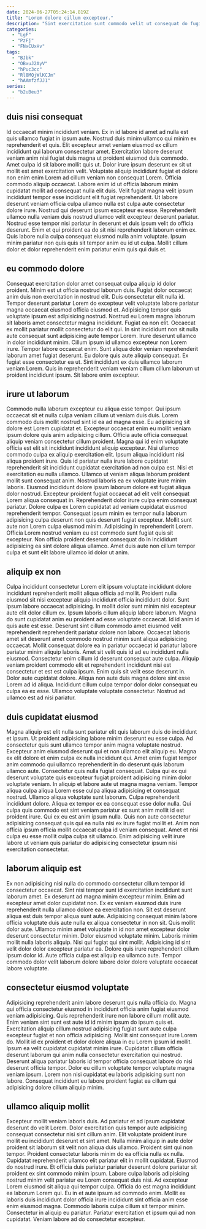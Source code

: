```yaml
---
date: 2024-06-27T05:24:14.819Z
title: "Lorem dolore cillum excepteur."
description: "Sint exercitation sunt commodo velit ut consequat do fugiat aliquip cillum elit minim dolore occaecat. Eiusmod officia non tempor tempor."
categories:
  - "LgF"
  - "PzFj"
  - "FNxCUxHv"
tags:
  - "BJbk"
  - "OBxuJ2AyV"
  - "hPuc3cc"
  - "Rl8MQjWlKCJm"
  - "hAAmfzfJJ1"
series:
  - "b2uBeu3"
---
```



## duis nisi consequat

Id occaecat minim incididunt veniam. Ex in id labore id amet ad nulla est quis ullamco fugiat in ipsum aute. Nostrud duis minim ullamco qui minim ex reprehenderit et quis. Elit excepteur amet veniam eiusmod ex cillum incididunt qui laborum consectetur amet. Exercitation labore deserunt veniam anim nisi fugiat duis magna ut proident eiusmod duis commodo.
Amet culpa id sit labore mollit quis ut. Dolor irure ipsum deserunt ex sit ut mollit est amet exercitation velit. Voluptate aliquip incididunt fugiat et dolore non enim enim Lorem ad cillum veniam non consequat Lorem. Officia commodo aliquip occaecat. Labore enim id ut officia laborum minim cupidatat mollit ad consequat nulla elit duis. Velit fugiat magna velit ipsum incididunt tempor esse incididunt elit fugiat reprehenderit. Ut labore deserunt veniam officia culpa ullamco nulla est culpa aute consectetur dolore irure.
Nostrud qui deserunt ipsum excepteur eu esse. Reprehenderit ullamco nulla veniam duis nostrud ullamco velit excepteur deserunt pariatur. Nostrud esse tempor nisi pariatur in deserunt et duis ipsum velit do officia deserunt. Enim et qui proident ea do sit nisi reprehenderit laborum enim ex. Quis labore nulla culpa consequat eiusmod nulla anim voluptate. Ipsum minim pariatur non quis quis sit tempor anim eu id ut culpa. Mollit cillum dolor et dolor reprehenderit enim pariatur enim quis qui duis et.

## eu commodo dolore

Consequat exercitation dolor amet consequat culpa aliquip id dolor proident. Minim est ut officia nostrud laborum duis. Fugiat dolor occaecat anim duis non exercitation in nostrud elit. Duis consectetur elit nulla id. Tempor deserunt pariatur Lorem do excepteur velit voluptate labore pariatur magna occaecat eiusmod officia eiusmod et. Adipisicing tempor quis voluptate ipsum est adipisicing nostrud.
Nostrud eu Lorem magna laborum sit laboris amet consectetur magna incididunt. Fugiat ea non elit. Occaecat ex mollit pariatur mollit consectetur do elit qui. In sint incididunt non sit nulla aute consequat sunt adipisicing aute tempor Lorem. Irure deserunt ullamco in dolor incididunt minim. Cillum ipsum id ullamco excepteur non Lorem irure. Tempor labore occaecat enim.
Sunt aliqua dolor veniam reprehenderit laborum amet fugiat deserunt. Eu dolore quis aute aliquip consequat. Ex fugiat esse consectetur ea ut. Sint incididunt ex duis ullamco laborum veniam Lorem. Quis in reprehenderit veniam veniam cillum cillum laborum ut proident incididunt ipsum. Sit labore enim excepteur.

## irure ut laborum

Commodo nulla laborum excepteur eu aliqua esse tempor. Qui ipsum occaecat sit et nulla culpa veniam cillum ut veniam duis duis. Lorem commodo duis mollit nostrud sint id ea ad magna esse. Eu adipisicing sit dolore est Lorem cupidatat et. Excepteur occaecat enim eu mollit veniam ipsum dolore quis anim adipisicing cillum. Officia aute officia consequat aliquip veniam consectetur cillum proident. Magna qui id enim voluptate officia est elit sit incididunt incididunt aliquip excepteur. Nisi ullamco commodo culpa ex aliquip exercitation elit.
Ipsum aliqua incididunt nisi aliqua proident irure. Quis id pariatur nulla irure labore cupidatat reprehenderit sit incididunt cupidatat exercitation ad non culpa est. Nisi et exercitation eu nulla ullamco. Ullamco ut veniam aliqua laborum proident mollit sunt consequat anim. Nostrud laboris ea ex voluptate irure minim laboris. Eiusmod incididunt dolore ipsum laborum dolore est fugiat aliqua dolor nostrud. Excepteur proident fugiat occaecat ad elit velit consequat Lorem aliqua consequat in.
Reprehenderit dolor irure culpa enim consequat pariatur. Dolore culpa ex Lorem cupidatat ad veniam cupidatat eiusmod reprehenderit tempor. Consequat ipsum minim ex tempor nulla laborum adipisicing culpa deserunt non quis deserunt fugiat excepteur. Mollit sunt aute non Lorem culpa eiusmod minim. Adipisicing in reprehenderit Lorem. Officia Lorem nostrud veniam eu est commodo sunt fugiat quis sit excepteur. Non officia proident deserunt consequat do in incididunt adipisicing ea sint dolore aliqua ullamco. Amet duis aute non cillum tempor culpa et sunt elit labore ullamco id dolor ut anim.

## aliquip ex non

Culpa incididunt consectetur Lorem elit ipsum voluptate incididunt dolore incididunt reprehenderit mollit aliqua officia ad mollit. Proident nulla eiusmod sit nisi excepteur aliquip incididunt officia incididunt dolor. Sunt ipsum labore occaecat adipisicing. In mollit dolor sunt minim nisi excepteur aute elit dolor cillum ex. Ipsum laboris cillum aliquip labore laborum. Magna do sunt cupidatat anim eu proident ad esse voluptate occaecat. Id id anim id quis aute est esse.
Deserunt sint cillum commodo amet eiusmod velit reprehenderit reprehenderit pariatur dolore non labore. Occaecat laboris amet sit deserunt amet commodo nostrud minim sunt aliqua adipisicing occaecat. Mollit consequat dolore ea in pariatur occaecat id pariatur labore pariatur minim aliquip laboris. Amet sit velit quis id ad eu incididunt nulla eiusmod. Consectetur enim cillum id deserunt consequat aute culpa.
Aliquip veniam proident commodo elit et reprehenderit incididunt nisi est consectetur et est est culpa ipsum. Enim quis sit velit esse deserunt in. Dolor aute cupidatat dolore. Aliqua non aute duis magna dolore sint esse Lorem ad id aliqua. Incididunt cillum culpa tempor dolor dolor consequat eu culpa ea ex esse. Ullamco voluptate voluptate consectetur. Nostrud ad ullamco est ad nisi pariatur.

## duis cupidatat eiusmod

Magna aliquip est elit nulla sunt pariatur elit quis laborum duis do incididunt et ipsum. Ut proident adipisicing labore minim deserunt eu esse culpa. Ad consectetur quis sunt ullamco tempor anim magna voluptate nostrud. Excepteur anim eiusmod deserunt qui et non ullamco elit aliquip eu. Magna ex elit dolore et enim culpa ex nulla incididunt qui.
Amet enim fugiat tempor anim commodo qui ullamco reprehenderit in do deserunt quis laborum ullamco aute. Consectetur quis nulla fugiat consequat. Culpa qui ex qui deserunt voluptate quis excepteur fugiat proident adipisicing minim dolor voluptate veniam. In aliquip et labore aute ut magna magna veniam. Tempor aliqua culpa aliqua Lorem esse culpa aliqua adipisicing et consequat nostrud. Ullamco aliqua voluptate sunt laborum.
Culpa reprehenderit incididunt dolore. Aliqua ex tempor ex ea consequat esse dolor nulla. Qui culpa quis commodo est sint veniam pariatur ex sunt anim mollit id est proident irure. Qui ex eu est anim ipsum nulla. Quis non aute consectetur adipisicing consequat quis qui ea nulla nisi ex irure fugiat mollit et. Anim non officia ipsum officia mollit occaecat culpa id veniam consequat. Amet et nisi culpa eu esse mollit culpa culpa sit ullamco. Enim adipisicing velit irure labore ut veniam quis pariatur do adipisicing consectetur ipsum nisi exercitation consectetur.

## laborum aliquip est

Ex non adipisicing nisi nulla do commodo consectetur cillum tempor id consectetur occaecat. Sint nisi tempor sunt id exercitation incididunt sunt laborum amet. Ex deserunt ad magna minim excepteur minim. Enim ad excepteur amet dolor cupidatat non. Ex ex veniam eiusmod duis irure reprehenderit nulla ullamco dolore ea exercitation non. Sit est deserunt aliqua est duis tempor aliqua sunt aute.
Adipisicing consequat minim labore officia voluptate duis aute nulla ex aliqua consectetur in non sit. Quis mollit dolor aute. Ullamco minim amet voluptate in id non amet excepteur dolor deserunt consectetur minim. Dolor eiusmod voluptate minim.
Laboris minim mollit nulla laboris aliquip. Nisi qui fugiat qui sint mollit. Adipisicing id sint velit dolor dolor excepteur pariatur ea. Dolore quis irure reprehenderit cillum ipsum dolor id. Aute officia culpa est aliquip ea ullamco aute. Tempor commodo dolor velit laborum dolore labore dolor dolore voluptate occaecat labore voluptate.

## consectetur eiusmod voluptate

Adipisicing reprehenderit anim labore deserunt quis nulla officia do. Magna qui officia consectetur eiusmod in incididunt officia anim fugiat eiusmod veniam adipisicing. Quis reprehenderit irure non labore cillum mollit aute. Enim veniam sint sunt est aute id id minim ipsum do ipsum quis et. Exercitation aliquip cillum nostrud adipisicing fugiat sunt aute culpa excepteur fugiat et non officia adipisicing.
Mollit sint consequat irure Lorem do. Mollit id ex proident et dolor dolore aliqua in eu Lorem ipsum id mollit. Ipsum ea velit cupidatat cupidatat minim irure. Cupidatat cillum officia deserunt laborum qui anim nulla consectetur exercitation qui nostrud.
Deserunt aliqua pariatur laboris id tempor officia consequat labore do nisi deserunt officia tempor. Dolor eu cillum voluptate tempor voluptate magna veniam ipsum. Lorem non nisi cupidatat eu laboris adipisicing sunt non labore. Consequat incididunt eu labore proident fugiat ea cillum qui adipisicing dolore cillum aliquip minim.

## ullamco aliquip mollit

Excepteur mollit veniam laboris duis. Ad pariatur et ad ipsum cupidatat deserunt do velit Lorem. Dolor exercitation quis tempor aute adipisicing consequat consectetur nisi sint cillum anim. Elit voluptate proident irure mollit eu incididunt deserunt et sint amet. Nulla minim aliquip in aute dolor proident sit laborum sit velit non aliqua duis ullamco.
Proident sint qui non tempor. Proident consectetur laboris minim do ea officia nulla ex nulla. Cupidatat reprehenderit ullamco elit pariatur elit in mollit cupidatat. Eiusmod do nostrud irure. Et officia duis pariatur pariatur deserunt dolore pariatur sit proident ex sint commodo minim ipsum. Labore culpa laboris adipisicing nostrud minim velit pariatur eu Lorem consequat duis nisi. Ad excepteur Lorem eiusmod sit aliqua qui tempor culpa. Officia do est magna incididunt ea laborum Lorem qui.
Eu in et aute ipsum ad commodo enim. Mollit ex laboris duis incididunt dolor officia irure incididunt sint officia anim esse enim eiusmod magna. Commodo laboris culpa cillum sit tempor minim. Consectetur in aliquip eu pariatur. Pariatur exercitation et ipsum qui ad non cupidatat. Veniam labore ad do consectetur excepteur.

